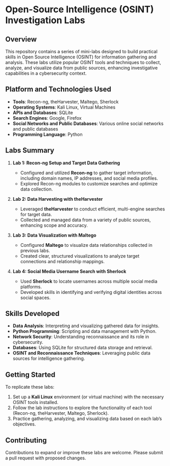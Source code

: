 
# Open-Source Intelligence (OSINT) Investigation Labs

## Overview
This repository contains a series of mini-labs designed to build practical skills in Open Source Intelligence (OSINT) for information gathering and analysis. These labs utilize popular OSINT tools and techniques to collect, analyze, and visualize data from public sources, enhancing investigative capabilities in a cybersecurity context.

## Platform and Technologies Used
- **Tools**: Recon-ng, theHarvester, Maltego, Sherlock
- **Operating Systems**: Kali Linux, Virtual Machines
- **APIs and Databases**: SQLite
- **Search Engines**: Google, Firefox
- **Social Networks and Public Databases**: Various online social networks and public databases
- **Programming Language**: Python

## Labs Summary

1. **Lab 1: Recon-ng Setup and Target Data Gathering**
   - Configured and utilized **Recon-ng** to gather target information, including domain names, IP addresses, and social media profiles.
   - Explored Recon-ng modules to customize searches and optimize data collection.

2. **Lab 2: Data Harvesting with theHarvester**
   - Leveraged **theHarvester** to conduct efficient, multi-engine searches for target data.
   - Collected and managed data from a variety of public sources, enhancing scope and accuracy.

3. **Lab 3: Data Visualization with Maltego**
   - Configured **Maltego** to visualize data relationships collected in previous labs.
   - Created clear, structured visualizations to analyze target connections and relationship mappings.

4. **Lab 4: Social Media Username Search with Sherlock**
   - Used **Sherlock** to locate usernames across multiple social media platforms.
   - Developed skills in identifying and verifying digital identities across social spaces.

## Skills Developed
- **Data Analysis**: Interpreting and visualizing gathered data for insights.
- **Python Programming**: Scripting and data management with Python.
- **Network Security**: Understanding reconnaissance and its role in cybersecurity.
- **Databases**: Using SQLite for structured data storage and retrieval.
- **OSINT and Reconnaissance Techniques**: Leveraging public data sources for intelligence gathering.

## Getting Started
To replicate these labs:
1. Set up a **Kali Linux** environment (or virtual machine) with the necessary OSINT tools installed.
2. Follow the lab instructions to explore the functionality of each tool (Recon-ng, theHarvester, Maltego, Sherlock).
3. Practice gathering, analyzing, and visualizing data based on each lab’s objectives.

## Contributing
Contributions to expand or improve these labs are welcome. Please submit a pull request with proposed changes.

